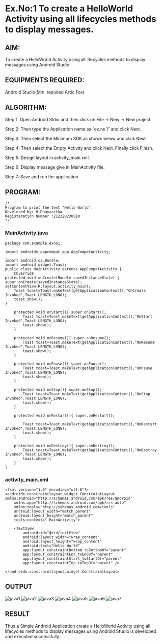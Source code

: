 # Ex.No:1 To create a HelloWorld Activity using all lifecycles methods to display messages.


## AIM:

To create a HelloWorld Activity using all lifecycles methods to display messages using Android Studio.

## EQUIPMENTS REQUIRED:

Android Studio(Min. required Artic Fox)

## ALGORITHM:

Step 1: Open Android Stdio and then click on File -> New -> New project.

Step 2: Then type the Application name as “ex.no.1″ and click Next. 

Step 3: Then select the Minimum SDK as shown below and click Next.

Step 4: Then select the Empty Activity and click Next. Finally click Finish.

Step 5: Design layout in activity_main.xml.

Step 6: Display message give in MainActivity file.

Step 7: Save and run the application.

## PROGRAM:
```
/*
Program to print the text “Hello World”.
Developed by: H.Dhayanitha
Registeration Number :212220230010
*/
```
### MainActivity.java
```
package com.example.exno1;

import androidx.appcompat.app.AppCompatActivity;

import android.os.Bundle;
import android.widget.Toast;
public class MainActivity extends AppCompatActivity {
    @Override
protected void onCreate(Bundle savedInstanceState) { super.onCreate(savedInstanceState); setContentView(R.layout.activity_main);
    Toast toast=Toast.makeText(getApplicationContext(),"OnCreate Invoked",Toast.LENGTH_LONG);
    toast.show();
}

    protected void onStart(){ super.onStart();
        Toast toast=Toast.makeText(getApplicationContext(),"OnStart Invoked",Toast.LENGTH_LONG);
        toast.show();
    }

    protected void onResume(){ super.onResume();
        Toast toast=Toast.makeText(getApplicationContext(),"OnResume Invoked",Toast.LENGTH_LONG);
        toast.show();
    }

    protected void onPause(){ super.onPause();
        Toast toast=Toast.makeText(getApplicationContext(),"OnPause Invoked",Toast.LENGTH_LONG);
        toast.show();
    }

    protected void onStop(){ super.onStop();
        Toast toast=Toast.makeText(getApplicationContext(),"OnStop Invoked",Toast.LENGTH_LONG);
        toast.show();
    }

    protected void onRestart(){ super.onRestart();

        Toast toast=Toast.makeText(getApplicationContext(),"OnRestart Invoked",Toast.LENGTH_LONG);
        toast.show();
    }

    protected void onDestroy(){ super.onDestroy();
        Toast toast=Toast.makeText(getApplicationContext(),"OnDestroy Invoked",Toast.LENGTH_LONG);
        toast.show();
    }
}
```
### activity_main.xml
```
<?xml version="1.0" encoding="utf-8"?>
<androidx.constraintlayout.widget.ConstraintLayout xmlns:android="http://schemas.android.com/apk/res/android"
    xmlns:app="http://schemas.android.com/apk/res-auto"
    xmlns:tools="http://schemas.android.com/tools"
    android:layout_width="match_parent"
    android:layout_height="match_parent"
    tools:context=".MainActivity">

    <TextView
        android:id="@+id/textView"
        android:layout_width="wrap_content"
        android:layout_height="wrap_content"
        android:text="Hello World"
        app:layout_constraintBottom_toBottomOf="parent"
        app:layout_constraintEnd_toEndOf="parent"
        app:layout_constraintStart_toStartOf="parent"
        app:layout_constraintTop_toTopOf="parent" />

</androidx.constraintlayout.widget.ConstraintLayout>
```
## OUTPUT
![java1](https://user-images.githubusercontent.com/75235032/163918030-75535d82-9c8a-4940-9a4a-6bda13e4b2d0.png)
![java2](https://user-images.githubusercontent.com/75235032/163918797-42ddbed6-438e-431b-b4f1-74995747d3ee.png)
![java3](https://user-images.githubusercontent.com/75235032/163918812-d9678509-e318-4c3c-8ea2-97f7438f8990.png)
![java4](https://user-images.githubusercontent.com/75235032/163918836-ac2d037d-e094-4bb4-860b-8ff1728493d7.png)
![java5](https://user-images.githubusercontent.com/75235032/163918857-7eff5285-40ac-455c-9ead-babafd0436b6.png)
![java6](https://user-images.githubusercontent.com/75235032/163918892-675e49c7-953b-4af3-a51f-42bf6fa19cdc.png)
![java7](https://user-images.githubusercontent.com/75235032/163918974-3732b686-49d4-41e2-934a-7c6c4265ebde.png)

## RESULT
Thus a Simple Android Application create a HelloWorld Activity using all lifecycles methods to display messages using Android Studio is developed and executed successfully.

